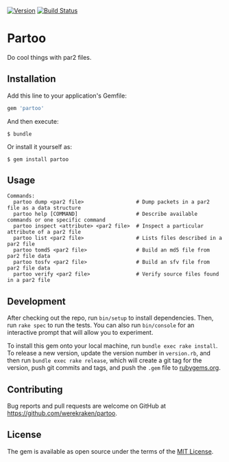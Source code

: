 [![Version     ](https://img.shields.io/gem/v/partoo.svg?style=flat)](https://rubygems.org/gems/partoo)
[![Build Status](https://img.shields.io/travis/werekraken/partoo/master.svg?style=flat)](https://travis-ci.org/werekraken/partoo)

# Partoo

Do cool things with par2 files.

## Installation

Add this line to your application's Gemfile:

```ruby
gem 'partoo'
```

And then execute:

    $ bundle

Or install it yourself as:

    $ gem install partoo

## Usage

```
Commands:
  partoo dump <par2 file>                 # Dump packets in a par2 file as a data structure
  partoo help [COMMAND]                   # Describe available commands or one specific command
  partoo inspect <attribute> <par2 file>  # Inspect a particular attribute of a par2 file
  partoo list <par2 file>                 # Lists files described in a par2 file
  partoo tomd5 <par2 file>                # Build an md5 file from par2 file data
  partoo tosfv <par2 file>                # Build an sfv file from par2 file data
  partoo verify <par2 file>               # Verify source files found in a par2 file
```

## Development

After checking out the repo, run `bin/setup` to install dependencies. Then, run `rake spec` to run the tests. You can also run `bin/console` for an interactive prompt that will allow you to experiment.

To install this gem onto your local machine, run `bundle exec rake install`. To release a new version, update the version number in `version.rb`, and then run `bundle exec rake release`, which will create a git tag for the version, push git commits and tags, and push the `.gem` file to [rubygems.org](https://rubygems.org).

## Contributing

Bug reports and pull requests are welcome on GitHub at https://github.com/werekraken/partoo.

## License

The gem is available as open source under the terms of the [MIT License](http://opensource.org/licenses/MIT).

